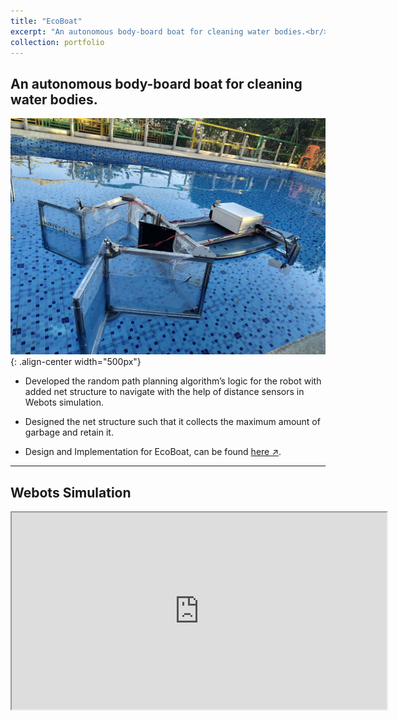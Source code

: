 ```yaml
---
title: "EcoBoat"
excerpt: "An autonomous body-board boat for cleaning water bodies.<br/><img src='/images/EcoBoat_in_pool.jpg' width='600'>"
collection: portfolio
---
```


<!-- This is an item in your portfolio. It can be have images or nice text. If you name the file .md, it will be parsed as markdown. If you name the file .html, it will be parsed as HTML.  -->

## An autonomous body-board boat for cleaning water bodies.

![EcoBoat](/images/EcoBoat_in_pool.jpg){: .align-center width="500px"}

- Developed the random path planning algorithm’s logic for the robot with added net structure to navigate with the help of distance sensors in Webots simulation.
<!-- ![Track_1](/images/Track_1_SDC.jpg){: .align-left width="300px"} -->

- Designed the net structure such that it collects the maximum amount of garbage and retain it.

- Design and Implementation for EcoBoat, can be found [here ↗](https://github.com/Amann09/pool_cleaning_with_net_structure).


--------
## Webots Simulation
<center>
    <iframe width="600" height="315" src="https://www.youtube.com/embed/NnsBjuA5rr8"></iframe> 
</center>

